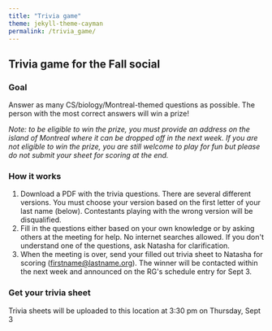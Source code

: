 ```yaml
---
title: "Trivia game"
theme: jekyll-theme-cayman
permalink: /trivia_game/
--- 
```


## Trivia game for the Fall social

### Goal 
Answer as many CS/biology/Montreal-themed questions as possible. The person with the most correct answers will win a prize! <br />

*Note: to be eligible to win the prize, you must provide an address on the island of Montreal where it can be dropped off in the next week. If you are not eligible to win the prize, you are still welcome to play for fun but please do not submit your sheet for scoring at the end.*

### How it works
1. Download a PDF with the trivia questions. There are several different versions. You must choose your version based on the first letter of your last name (below). Contestants playing with the wrong version will be disqualified.
2. Fill in the questions either based on your own knowledge or by asking others at the meeting for help. No internet searches allowed. If you don't understand one of the questions, ask Natasha for clarification.
3. When the meeting is over, send your filled out trivia sheet to Natasha for scoring (firstname@lastname.org). The winner will be contacted within the next week and announced on the RG's schedule entry for Sept 3.

### Get your trivia sheet
Trivia sheets will be uploaded to this location at 3:30 pm on Thursday, Sept 3
